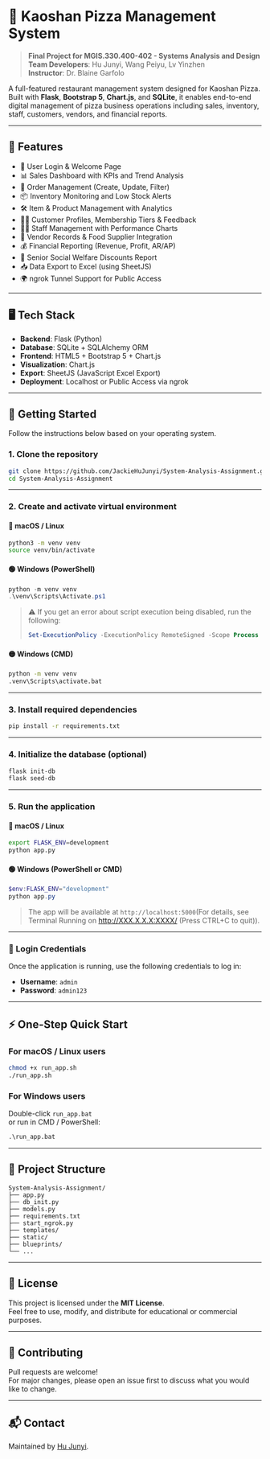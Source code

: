 # 🍕 Kaoshan Pizza Management System

> **Final Project for MGIS.330.400-402 - Systems Analysis and Design**  
> **Team Developers**: Hu Junyi, Wang Peiyu, Lv Yinzhen  
> **Instructor**: Dr. Blaine Garfolo

A full-featured restaurant management system designed for Kaoshan Pizza. Built with **Flask**, **Bootstrap 5**, **Chart.js**, and **SQLite**, it enables end-to-end digital management of pizza business operations including sales, inventory, staff, customers, vendors, and financial reports.

---

## 🌟 Features

- 🔐 User Login & Welcome Page  
- 📊 Sales Dashboard with KPIs and Trend Analysis  
- 🧾 Order Management (Create, Update, Filter)  
- 📦 Inventory Monitoring and Low Stock Alerts  
- 🛠️ Item & Product Management with Analytics  
- 🧑‍💼 Customer Profiles, Membership Tiers & Feedback  
- 🧑‍🍳 Staff Management with Performance Charts  
- 🏪 Vendor Records & Food Supplier Integration  
- 💰 Financial Reporting (Revenue, Profit, AR/AP)  
- 🎁 Senior Social Welfare Discounts Report  
- 📥 Data Export to Excel (using SheetJS)  
- 🌍 ngrok Tunnel Support for Public Access  

---

## 🖥️ Tech Stack

- **Backend**: Flask (Python)
- **Database**: SQLite + SQLAlchemy ORM
- **Frontend**: HTML5 + Bootstrap 5 + Chart.js
- **Visualization**: Chart.js
- **Export**: SheetJS (JavaScript Excel Export)
- **Deployment**: Localhost or Public Access via ngrok

---

## 🚀 Getting Started

Follow the instructions below based on your operating system.

### 1. Clone the repository

```bash
git clone https://github.com/JackieHuJunyi/System-Analysis-Assignment.git
cd System-Analysis-Assignment
```

---

### 2. Create and activate virtual environment

#### 🔵 macOS / Linux

```bash
python3 -m venv venv
source venv/bin/activate
```

#### 🟢 Windows (PowerShell)

```powershell
python -m venv venv
.\venv\Scripts\Activate.ps1
```

> ⚠️ If you get an error about script execution being disabled, run the following:
> ```powershell
> Set-ExecutionPolicy -ExecutionPolicy RemoteSigned -Scope Process
> ```

#### 🟡 Windows (CMD)

```cmd
python -m venv venv
.venv\Scripts\activate.bat
```

---

### 3. Install required dependencies

```bash
pip install -r requirements.txt
```

---

### 4. Initialize the database (optional)

```bash
flask init-db
flask seed-db
```

---

### 5. Run the application

#### 🔵 macOS / Linux

```bash
export FLASK_ENV=development
python app.py
```

#### 🟢 Windows (PowerShell or CMD)

```powershell
$env:FLASK_ENV="development"
python app.py
```

> The app will be available at `http://localhost:5000`(For details, see Terminal Running on http://XXX.X.X.X:XXXX/ (Press CTRL+C to quit)).

---

### 🔑 Login Credentials

Once the application is running, use the following credentials to log in:

- **Username**: `admin`  
- **Password**: `admin123`

---

## ⚡️ One-Step Quick Start

### For macOS / Linux users

```bash
chmod +x run_app.sh
./run_app.sh
```

### For Windows users

Double-click `run_app.bat`  
or run in CMD / PowerShell:

```cmd
.\run_app.bat
```

---

## 📁 Project Structure

```
System-Analysis-Assignment/
├── app.py
├── db_init.py
├── models.py
├── requirements.txt
├── start_ngrok.py
├── templates/
├── static/
├── blueprints/
└── ...
```

---

## 📄 License

This project is licensed under the **MIT License**.  
Feel free to use, modify, and distribute for educational or commercial purposes.

---

## 🤝 Contributing

Pull requests are welcome!  
For major changes, please open an issue first to discuss what you would like to change.

---

## 📬 Contact

Maintained by [Hu Junyi](https://github.com/JackieHuJunyi).